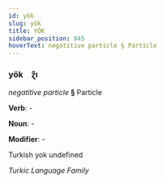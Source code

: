```yaml
---
id: yök
slug: yök
title: YÖK
sidebar_position: 845
hoverText: negatitive particle § Particle
---
```


### yök&emsp;<span kind="abugida">ɀ̑ı</span>

*negatitive particle* **§** Particle

**Verb**: -

**Noun**: -

**Modifier**: -

Turkish yok undefined

*Turkic Language Family*